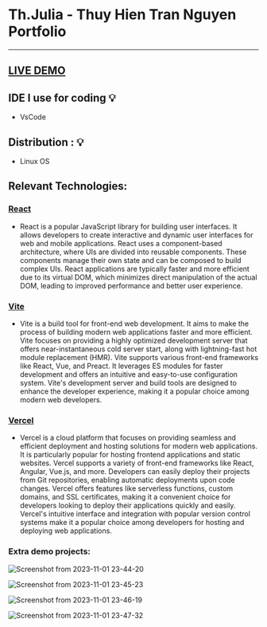 # Th.Julia - Thuy Hien Tran Nguyen Portfolio
-------------------------------------------------------------------------------------------------
## [LIVE DEMO]()

## IDE I use for coding :bulb:
- VsCode

## Distribution : :bulb:
- Linux OS

## Relevant Technologies:
### [React](https://legacy.reactjs.org/docs/getting-started.html) 
- React is a popular JavaScript library for building user interfaces. It allows developers to create interactive and dynamic user interfaces for web and mobile applications. React uses a component-based architecture, where UIs are divided into reusable components. These components manage their own state and can be composed to build complex UIs. React applications are typically faster and more efficient due to its virtual DOM, which minimizes direct manipulation of the actual DOM, leading to improved performance and better user experience.

### [Vite](https://vitejs.dev/guide/) 
- Vite is a build tool for front-end web development. It aims to make the process of building modern web applications faster and more efficient. Vite focuses on providing a highly optimized development server that offers near-instantaneous cold server start, along with lightning-fast hot module replacement (HMR). Vite supports various front-end frameworks like React, Vue, and Preact. It leverages ES modules for faster development and offers an intuitive and easy-to-use configuration system. Vite's development server and build tools are designed to enhance the developer experience, making it a popular choice among modern web developers.

### [Vercel](https://vercel.com/docs)
- Vercel is a cloud platform that focuses on providing seamless and efficient deployment and hosting solutions for modern web applications. It is particularly popular for hosting frontend applications and static websites. Vercel supports a variety of front-end frameworks like React, Angular, Vue.js, and more. Developers can easily deploy their projects from Git repositories, enabling automatic deployments upon code changes. Vercel offers features like serverless functions, custom domains, and SSL certificates, making it a convenient choice for developers looking to deploy their applications quickly and easily. Vercel's intuitive interface and integration with popular version control systems make it a popular choice among developers for hosting and deploying web applications.

### Extra demo projects:
![Screenshot from 2023-11-01 23-44-20](https://github.com/JuliaThTranNguyen/Th.Julia_Portfolio/assets/49017322/8d6b602b-82f1-42f5-8212-e9f6512ac676)

![Screenshot from 2023-11-01 23-45-23](https://github.com/JuliaThTranNguyen/Th.Julia_Portfolio/assets/49017322/5af4b437-50f4-4c64-a161-b7c8008385a7)

![Screenshot from 2023-11-01 23-46-19](https://github.com/JuliaThTranNguyen/Th.Julia_Portfolio/assets/49017322/108a2dba-8a53-4b37-9f42-0d23eb294b32)

![Screenshot from 2023-11-01 23-47-32](https://github.com/JuliaThTranNguyen/Th.Julia_Portfolio/assets/49017322/2d74d466-6a2c-45a0-ba49-5862a0a625a0)

